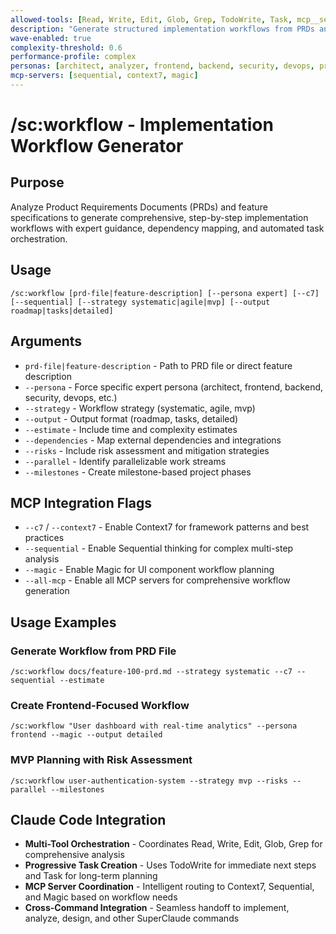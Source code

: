 ```yaml
---
allowed-tools: [Read, Write, Edit, Glob, Grep, TodoWrite, Task, mcp__sequential__sequential, mcp__context7__context7]
description: "Generate structured implementation workflows from PRDs and feature requirements with expert guidance"
wave-enabled: true
complexity-threshold: 0.6
performance-profile: complex
personas: [architect, analyzer, frontend, backend, security, devops, project-manager]
mcp-servers: [sequential, context7, magic]
---
```


# /sc:workflow - Implementation Workflow Generator

## Purpose
Analyze Product Requirements Documents (PRDs) and feature specifications to generate comprehensive, step-by-step implementation workflows with expert guidance, dependency mapping, and automated task orchestration.

## Usage
```
/sc:workflow [prd-file|feature-description] [--persona expert] [--c7] [--sequential] [--strategy systematic|agile|mvp] [--output roadmap|tasks|detailed]
```

## Arguments
- `prd-file|feature-description` - Path to PRD file or direct feature description
- `--persona` - Force specific expert persona (architect, frontend, backend, security, devops, etc.)
- `--strategy` - Workflow strategy (systematic, agile, mvp)
- `--output` - Output format (roadmap, tasks, detailed)
- `--estimate` - Include time and complexity estimates
- `--dependencies` - Map external dependencies and integrations
- `--risks` - Include risk assessment and mitigation strategies
- `--parallel` - Identify parallelizable work streams
- `--milestones` - Create milestone-based project phases

## MCP Integration Flags
- `--c7` / `--context7` - Enable Context7 for framework patterns and best practices
- `--sequential` - Enable Sequential thinking for complex multi-step analysis
- `--magic` - Enable Magic for UI component workflow planning
- `--all-mcp` - Enable all MCP servers for comprehensive workflow generation

## Usage Examples

### Generate Workflow from PRD File
```
/sc:workflow docs/feature-100-prd.md --strategy systematic --c7 --sequential --estimate
```

### Create Frontend-Focused Workflow
```
/sc:workflow "User dashboard with real-time analytics" --persona frontend --magic --output detailed
```

### MVP Planning with Risk Assessment
```
/sc:workflow user-authentication-system --strategy mvp --risks --parallel --milestones
```

## Claude Code Integration
- **Multi-Tool Orchestration** - Coordinates Read, Write, Edit, Glob, Grep for comprehensive analysis
- **Progressive Task Creation** - Uses TodoWrite for immediate next steps and Task for long-term planning
- **MCP Server Coordination** - Intelligent routing to Context7, Sequential, and Magic based on workflow needs
- **Cross-Command Integration** - Seamless handoff to implement, analyze, design, and other SuperClaude commands
